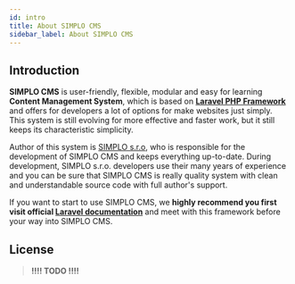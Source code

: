 ```yaml
---
id: intro
title: About SIMPLO CMS
sidebar_label: About SIMPLO CMS
---
```


## Introduction

**SIMPLO CMS** is user-friendly, flexible, modular and easy for learning **Content Management System**, which is based on 
**[Laravel PHP Framework](https://laravel.com/docs/5.8)** and offers for developers a lot of options for make websites just simply. This system is 
still evolving for more effective and faster work, but it still keeps its characteristic simplicity.

Author of this system is [SIMPLO s.r.o](https://www.simplo.cz), who is responsible for the development of SIMPLO CMS and keeps everything up-to-date. 
During development, SIMPLO s.r.o. developers use their many years of experience and you can be sure that SIMPLO CMS is really 
quality system with clean and understandable source code with full author's support.

If you want to start to use SIMPLO CMS, we **highly recommend you first visit official [Laravel documentation](https://laravel.com/docs/5.8)** 
and meet with this framework before your way into SIMPLO CMS.

## License

> **!!!! TODO !!!!**